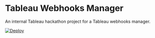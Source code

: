# Tableau Webhooks Manager

An internal Tableau hackathon project for a Tableau webhooks manager.

[![Deploy](https://www.herokucdn.com/deploy/button.svg)](https://heroku.com/deploy?template=https://github.com/KeshiaRose/Webhooks-Manager)